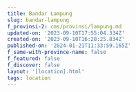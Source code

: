 ```yaml
---
title: Bandar Lampung
slug: bandar-lampung
f_provinsi-2: cms/provinsi/lampung.md
updated-on: '2023-09-10T17:55:04.334Z'
created-on: '2023-09-10T16:28:25.834Z'
published-on: '2024-01-21T11:33:59.165Z'
f_same-with-province-name: false
f_featured: false
f_discover: false
layout: '[location].html'
tags: location
---
```



